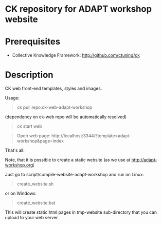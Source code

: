 CK repository for ADAPT workshop website
========================================

Prerequisites
=============
* Collective Knowledge Framework: http://github.com/ctuning/ck

Description
===========

CK web front-end templates, styles and images.

Usage:

 > ck pull repo:ck-web-adapt-workshop

 (dependency on ck-web repo will be automatically resolved)

 > ck start web

 > Open web page: http://localhost:3344/?template=adapt-workshop&page=index

 That's all.

Note, that it is possible to create a static website
(as we use at http://adapt-workshop.org)

Just go to script/compile-website-adapt-workshop
and run on Linux:
 > create_website.sh

or on Windows:
 > create_website.bat

This will create static html pages in tmp-website sub-directory
that you can upload to your web server.
